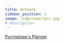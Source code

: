 ```yaml
---
title: Artwork
sidebar_position: 1
image: /img/cover/pcc.jpg
# description: 
---
```


[Purrnelope's Planner](./purrnelopes-planner/index.md)